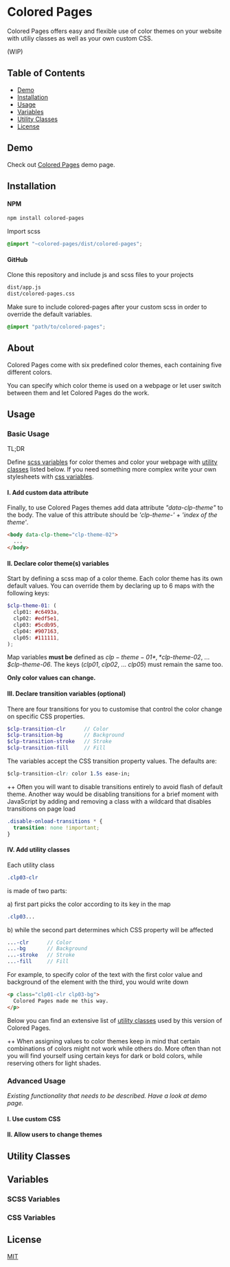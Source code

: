 # Colored Pages

Colored Pages offers easy and flexible use of color themes on your website with utiliy classes as well as your own custom CSS.

(WIP)

## Table of Contents
* [Demo](#demo)  
* [Installation](#installation)  
* [Usage](#usage)  
* [Variables](#variables)  
* [Utility Classes](#utility-classes)
* [License](#license)  

## Demo

Check out [Colored Pages](https://3tw.github.io/colored-pages/) demo page.

## Installation

#### NPM
```bash
npm install colored-pages
```

Import scss
```scss
@import "~colored-pages/dist/colored-pages";
```

#### GitHub
Clone this repository and include js and scss files to your projects
```bash
dist/app.js
dist/colored-pages.css
```

Make sure to include colored-pages after your custom scss in order to override the default variables.
```scss
@import "path/to/colored-pages";
```

## About
Colored Pages come with six predefined color themes, each containing five different colors.

You can specify which color theme is used on a webpage or let user switch between them and let Colored Pages do the work.

## Usage

### Basic Usage

TL;DR

Define [scss variables](#scss-variables) for color themes and color your webpage with [utility classes](#utility-classes) listed below. If you need something more complex write your own stylesheets with [css variables](#css-variables).

#### I. Add custom data attribute

Finally, to use Colored Pages themes add data attribute *"data-clp-theme"* to the body. The value of this attribute should be *'clp-theme-'* + *'index of the theme'*.

```html
<body data-clp-theme="clp-theme-02"> 
  ...
</body>
```

#### II. Declare color theme(s) variables

Start by defining a scss map of a color theme. Each color theme has its own default values. You can override them by declaring up to 6 maps with the following keys:

```scss
$clp-theme-01: (
  clp01: #c6493a,
  clp02: #edf5e1,
  clp03: #5cdb95,
  clp04: #907163,
  clp05: #111111,
);
```

Map variables **must be** defined as
*$clp-theme-01*, *$clp-theme-02*, ... *$clp-theme-06*. 
The keys (*clp01*, *clp02*, ... *clp05*) must remain the same too. 

**Only color values can change.**

#### III. Declare transition variables (optional)

There are four transitions for you to customise that control the color change on specific CSS properties.

```scss
$clp-transition-clr      // Color
$clp-transition-bg       // Background
$clp-transition-stroke   // Stroke
$clp-transition-fill     // Fill
```

The variables accept the CSS transition property values. The defaults are:

```css
$clp-transition-clr: color 1.5s ease-in;
```

++ Often you will want to disable transitions entirely to avoid flash of default theme. Another way would be disabling transitions for a brief moment with JavaScript by adding and removing a class with a wildcard that disables transitions on page load

```css
.disable-onload-transitions * {
  transition: none !important;
}
```

#### IV. Add utility classes

Each utility class 

```scss
.clp03-clr
```

is made of two parts:

a) first part picks the color according to its key in the map
```scss
.clp03...
```
b) while the second part determines which CSS property will be affected
```scss
...-clr      // Color
...-bg       // Background
...-stroke   // Stroke
...-fill     // Fill
```

For example, to specify color of the text with the first color value and background of the element with the third, you would write down
```html
<p class="clp01-clr clp03-bg"> 
  Colored Pages made me this way. 
</p>
```

Below you can find an extensive list of [utility classes](#utility-classes) used by this version of Colored Pages.

++ When assigning values to color themes keep in mind that certain combinations of colors might not  work while others do. More often than not you will find yourself using certain keys for dark or bold colors, while reserving others for light shades.

### Advanced Usage

*Existing functionality that needs to be described. Have a look at demo page.*

#### I. Use custom CSS

#### II. Allow users to change themes

## Utility Classes

## Variables

### SCSS Variables

### CSS Variables


## License
[MIT](https://choosealicense.com/licenses/mit/)